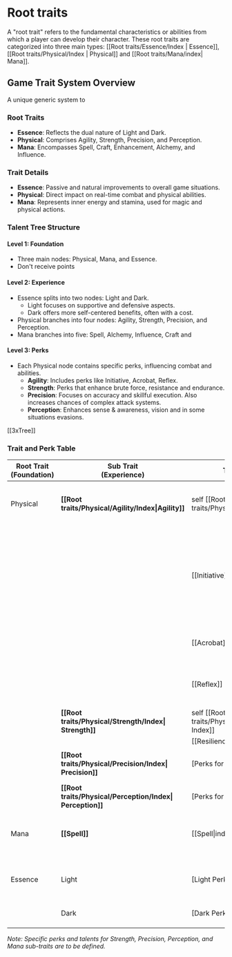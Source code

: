 
# Root traits

A "root trait" refers to the fundamental characteristics or abilities from which a player can develop their character. These root traits are categorized into three main types: [[Root traits/Essence/Index | Essence]], [[Root traits/Physical/Index | Physical]] and [[Root traits/Mana/index| Mana]].

## Game Trait System Overview

A unique generic system to   

### Root Traits
- **Essence**: Reflects the dual nature of Light and Dark.
- **Physical**: Comprises Agility, Strength, Precision, and Perception.
- **Mana**: Encompasses Spell, Craft, Enhancement, Alchemy, and Influence.

### Trait Details
- **Essence**: Passive and natural improvements to overall game situations.
- **Physical**: Direct impact on real-time combat and physical abilities.
- **Mana**: Represents inner energy and stamina, used for magic and physical actions.

### Talent Tree Structure

#### Level 1: Foundation
- Three main nodes: Physical, Mana, and Essence.
- Don't receive points

#### Level 2: Experience
- Essence splits into two nodes: Light and Dark.
  - Light focuses on supportive and defensive aspects.
  - Dark offers more self-centered benefits, often with a cost.
- Physical branches into four nodes: Agility, Strength, Precision, and Perception.
- Mana branches into five: Spell, Alchemy, Influence, Craft and 
#### Level 3: Perks
- Each Physical node contains specific perks, influencing combat and abilities.
  - **Agility**: Includes perks like Initiative, Acrobat, Reflex.
  - **Strength**: Perks that enhance brute force, resistance and endurance.
  - **Precision**: Focuses on accuracy and skillful execution. Also increases chances of complex attack systems.
  - **Perception**: Enhances sense & awareness, vision and in some situations evasions.

[[3xTree]]
### Trait and Perk Table

| Root Trait (Foundation) | Sub Trait<br>(Experience)                                  | Talents (Perks)                                      | Description                                                                                                                                          | Type |
| ----------------------- | ---------------------------------------------------------- | ---------------------------------------------------- | ---------------------------------------------------------------------------------------------------------------------------------------------------- | ---- |
| Physical                | **[[Root traits/Physical/Agility/Index\|Agility]]**        | self [[Root traits/Physical/Agility/Index\|Index]]   | Increases move points / attacks per current time / velocity                                                                                          |      |
|                         |                                                            | [[Initiative]]                                       | Influences precendence on character actions on current of the turn, increases the velocity and the order of the actions are changed with initiative. |      |
|                         |                                                            | [[Acrobat]]                                          | movement, jumping, climbing, acrobats.                                                                                                               |      |
|                         |                                                            | [[Reflex]]                                           | evasion (have [[Perception]] dependencies to unlock further talents)                                                                                 |      |
|                         | **[[Root traits/Physical/Strength/Index\| Strength]]**     | self [[Root traits/Physical/Strength/Index\| Index]] | Enhances power and endurance.                                                                                                                        |      |
|                         |                                                            | [[Resilience]]                                       |                                                                                                                                                      |      |
|                         |                                                            |                                                      |                                                                                                                                                      |      |
|                         | **[[Root traits/Physical/Precision/Index\| Precision]]**   | [Perks for Precision]                                | Improves accuracy and execution.                                                                                                                     |      |
|                         | **[[Root traits/Physical/Perception/Index\| Perception]]** | [Perks for Perception]                               | Boosts awareness and strategic insight.                                                                                                              |      |
| Mana                    | **[[Spell]]**                                              | [[Spell\|index]]                                     | Utilizes inner energy for various abilities.                                                                                                         |      |
|                         |                                                            |                                                      |                                                                                                                                                      |      |
|                         |                                                            |                                                      |                                                                                                                                                      |      |
|                         |                                                            |                                                      |                                                                                                                                                      |      |
|                         |                                                            |                                                      |                                                                                                                                                      |      |
|                         |                                                            |                                                      |                                                                                                                                                      |      |
| Essence                 | Light                                                      | [Light Perks/Talents]                                | Supportive and defensive enhancements.                                                                                                               |      |
|                         |                                                            |                                                      |                                                                                                                                                      |      |
|                         |                                                            |                                                      |                                                                                                                                                      |      |
|                         | Dark                                                       | [Dark Perks/Talents]                                 | Self-centered abilities with trade-offs.                                                                                                             |      |


*Note: Specific perks and talents for Strength, Precision, Perception, and Mana sub-traits are to be defined.*




